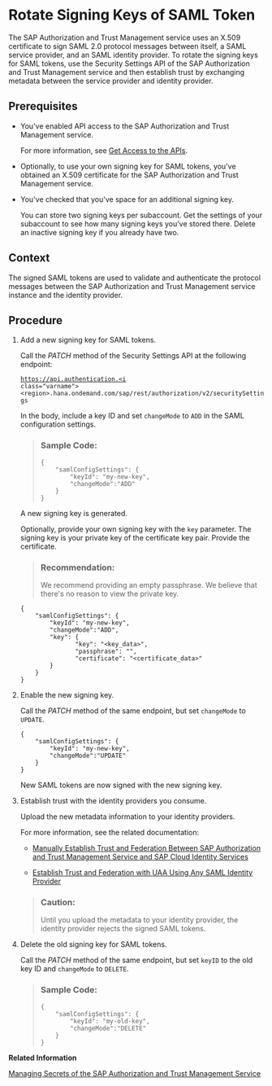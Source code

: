 <!-- loio052e9b4b54ce4c268422b1f2c736e47e -->

# Rotate Signing Keys of SAML Token

The SAP Authorization and Trust Management service uses an X.509 certificate to sign SAML 2.0 protocol messages between itself, a SAML service provider, and an SAML identity provider. To rotate the signing keys for SAML tokens, use the Security Settings API of the SAP Authorization and Trust Management service and then establish trust by exchanging metadata between the service provider and identity provider.



<a name="loio052e9b4b54ce4c268422b1f2c736e47e__prereq_g3h_l5y_tjb"/>

## Prerequisites

-   You've enabled API access to the SAP Authorization and Trust Management service.

    For more information, see [Get Access to the APIs](get-access-to-the-apis-fda1027.md).

-   Optionally, to use your own signing key for SAML tokens, you've obtained an X.509 certificate for the SAP Authorization and Trust Management service.

-   You've checked that you've space for an additional signing key.

    You can store two signing keys per subaccount. Get the settings of your subaccount to see how many signing keys you’ve stored there. Delete an inactive signing key if you already have two.




<a name="loio052e9b4b54ce4c268422b1f2c736e47e__context_w3m_mjz_tjb"/>

## Context

The signed SAML tokens are used to validate and authenticate the protocol messages between the SAP Authorization and Trust Management service instance and the identity provider.



<a name="loio052e9b4b54ce4c268422b1f2c736e47e__steps_txf_23s_tjb"/>

## Procedure

1.  Add a new signing key for SAML tokens.

    Call the *PATCH* method of the Security Settings API at the following endpoint:

    <code>https://api.authentication.<i class="varname">&lt;region&gt;</i>.hana.ondemand.com/sap/rest/authorization/v2/securitySettings</code>

    In the body, include a key ID and set `changeMode` to `ADD` in the SAML configuration settings.

    > ### Sample Code:  
    > ```
    > {
    >     "samlConfigSettings": {
    >         "keyId": "my-new-key",
    >         "changeMode":"ADD"
    >     }
    > }
    > ```

    A new signing key is generated.

    Optionally, provide your own signing key with the `key` parameter. The signing key is your private key of the certificate key pair. Provide the certificate.

    > ### Recommendation:  
    > We recommend providing an empty passphrase. We believe that there's no reason to view the private key.

    ```
    {
        "samlConfigSettings": {
            "keyId": "my-new-key",
            "changeMode":"ADD",
            "key": {
                   "key": "<key_data>",
                   "passphrase": "",
                   "certificate": "<certificate_data>"
            }
        }
    }
    ```

2.  Enable the new signing key.

    Call the *PATCH* method of the same endpoint, but set `changeMode` to `UPDATE`.

    ```
    {
        "samlConfigSettings": {
            "keyId": "my-new-key",
            "changeMode":"UPDATE"
        }
    }
    ```

    New SAML tokens are now signed with the new signing key.

3.  Establish trust with the identity providers you consume.

    Upload the new metadata information to your identity providers.

    For more information, see the related documentation:

    -   [Manually Establish Trust and Federation Between SAP Authorization and Trust Management Service and SAP Cloud Identity Services](manually-establish-trust-and-federation-between-sap-authorization-and-trust-management-7c6aa87.md#loio7c6aa87459764b179aeccadccd4f91f3)

    -   [Establish Trust and Federation with UAA Using Any SAML Identity Provider](establish-trust-and-federation-with-uaa-using-any-saml-identity-provider-2ce3938.md#loio2ce3938c66d94479848bff3090999027)


    > ### Caution:  
    > Until you upload the metadata to your identity provider, the identity provider rejects the signed SAML tokens.

4.  Delete the old signing key for SAML tokens.

    Call the *PATCH* method of the same endpoint, but set `keyID` to the old key ID and `changeMode` to `DELETE`.

    > ### Sample Code:  
    > ```
    > {
    >     "samlConfigSettings": {
    >         "keyId": "my-old-key",
    >         "changeMode":"DELETE"
    >     }
    > }
    > ```


**Related Information**  


[Managing Secrets of the SAP Authorization and Trust Management Service](managing-secrets-of-the-sap-authorization-and-trust-management-service-22f4a5c.md "The SAP Authorization and Trust Management service maintains a number of secrets to ensure secure operation of the service. Your organization can have policies that require you change secrets or you may need to respond to the loss of a secret.")

